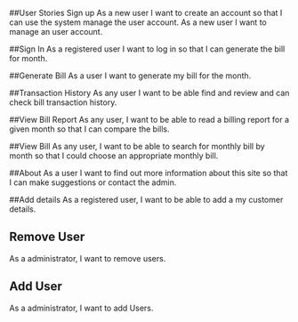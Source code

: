 ##User Stories
Sign up
As a new user I want to create an account so that I can use the system manage the user account.
As a new user I want to manage an user account. 

##Sign In
As a registered user I want to log in so that I can generate the bill for month.

##Generate Bill
As a user I want to generate my bill for the month.


##Transaction History
As any user I want to be able find and review and can check bill transaction history.

##View Bill Report
As any user, I want to be able to read a billing report for a given month so that I can compare the bills.

##View Bill
As any user, I want to be able to search for monthly bill  by month so that I could choose an appropriate monthly bill.

##About
As a user I want to find out more information about this site so that I can make suggestions or contact the admin.


##Add details
As a registered user, I want to be able to add a my customer details.

## Remove User
As a administrator, I want to remove users.

## Add User
As a administrator, I want to add Users.